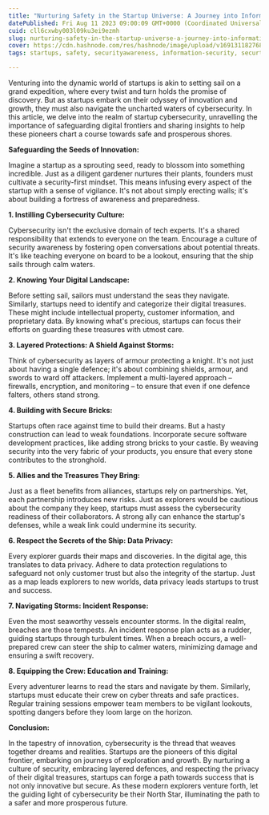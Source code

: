 ```yaml
---
title: "Nurturing Safety in the Startup Universe: A Journey into Information Security"
datePublished: Fri Aug 11 2023 09:00:09 GMT+0000 (Coordinated Universal Time)
cuid: cll6cxwby003l09ku3ei9ezmh
slug: nurturing-safety-in-the-startup-universe-a-journey-into-information-security
cover: https://cdn.hashnode.com/res/hashnode/image/upload/v1691311827683/b60153fc-d97a-4c29-be17-cd7fd38403e0.png
tags: startups, safety, securityawareness, information-security, securty

---
```


Venturing into the dynamic world of startups is akin to setting sail on a grand expedition, where every twist and turn holds the promise of discovery. But as startups embark on their odyssey of innovation and growth, they must also navigate the uncharted waters of cybersecurity. In this article, we delve into the realm of startup cybersecurity, unravelling the importance of safeguarding digital frontiers and sharing insights to help these pioneers chart a course towards safe and prosperous shores.

**Safeguarding the Seeds of Innovation:**

Imagine a startup as a sprouting seed, ready to blossom into something incredible. Just as a diligent gardener nurtures their plants, founders must cultivate a security-first mindset. This means infusing every aspect of the startup with a sense of vigilance. It's not about simply erecting walls; it's about building a fortress of awareness and preparedness.

**1\. Instilling Cybersecurity Culture:**

Cybersecurity isn't the exclusive domain of tech experts. It's a shared responsibility that extends to everyone on the team. Encourage a culture of security awareness by fostering open conversations about potential threats. It's like teaching everyone on board to be a lookout, ensuring that the ship sails through calm waters.

**2\. Knowing Your Digital Landscape:**

Before setting sail, sailors must understand the seas they navigate. Similarly, startups need to identify and categorize their digital treasures. These might include intellectual property, customer information, and proprietary data. By knowing what's precious, startups can focus their efforts on guarding these treasures with utmost care.

**3\. Layered Protections: A Shield Against Storms:**

Think of cybersecurity as layers of armour protecting a knight. It's not just about having a single defence; it's about combining shields, armour, and swords to ward off attackers. Implement a multi-layered approach – firewalls, encryption, and monitoring – to ensure that even if one defence falters, others stand strong.

**4\. Building with Secure Bricks:**

Startups often race against time to build their dreams. But a hasty construction can lead to weak foundations. Incorporate secure software development practices, like adding strong bricks to your castle. By weaving security into the very fabric of your products, you ensure that every stone contributes to the stronghold.

**5\. Allies and the Treasures They Bring:**

Just as a fleet benefits from alliances, startups rely on partnerships. Yet, each partnership introduces new risks. Just as explorers would be cautious about the company they keep, startups must assess the cybersecurity readiness of their collaborators. A strong ally can enhance the startup's defenses, while a weak link could undermine its security.

**6\. Respect the Secrets of the Ship: Data Privacy:**

Every explorer guards their maps and discoveries. In the digital age, this translates to data privacy. Adhere to data protection regulations to safeguard not only customer trust but also the integrity of the startup. Just as a map leads explorers to new worlds, data privacy leads startups to trust and success.

**7\. Navigating Storms: Incident Response:**

Even the most seaworthy vessels encounter storms. In the digital realm, breaches are those tempests. An incident response plan acts as a rudder, guiding startups through turbulent times. When a breach occurs, a well-prepared crew can steer the ship to calmer waters, minimizing damage and ensuring a swift recovery.

**8\. Equipping the Crew: Education and Training:**

Every adventurer learns to read the stars and navigate by them. Similarly, startups must educate their crew on cyber threats and safe practices. Regular training sessions empower team members to be vigilant lookouts, spotting dangers before they loom large on the horizon.

**Conclusion:**

In the tapestry of innovation, cybersecurity is the thread that weaves together dreams and realities. Startups are the pioneers of this digital frontier, embarking on journeys of exploration and growth. By nurturing a culture of security, embracing layered defences, and respecting the privacy of their digital treasures, startups can forge a path towards success that is not only innovative but secure. As these modern explorers venture forth, let the guiding light of cybersecurity be their North Star, illuminating the path to a safer and more prosperous future.